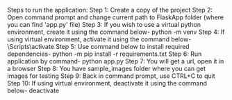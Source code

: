 Steps to run the application:
Step 1:	Create a copy of the project
Step 2: Open command prompt and change current path to FlaskApp folder (where you can find 'app.py' file)
Step 3: If you wish to use a virtual python environment, create it using the command below-
python -m venv <environment name>
Step 4: If using virtual environment, activate it using the command below-
<environment name>\Scripts\activate
Step 5: Use command below to install required dependencies-
python -m pip install -r requirements.txt
Step 6: Run application by command-
python app.py
Step 7: You will get a url, open it in a browser
Step 8: You have sample_images folder where you can get images for testing
Step 9: Back in command prompt, use CTRL+C to quit
Step 10: If using virtual environment, deactivate it using the command below-
deactivate